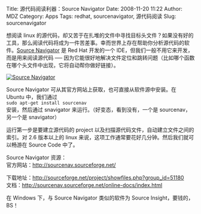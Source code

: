 Title:  源代码阅读利器：Source Navigator
Date: 2008-11-20 11:22
Author: MDZ
Category: Apps
Tags: redhat, sourcenavigator, 源代码阅读
Slug: sourcenavigator

想阅读 linux
的源代码，却又苦于在扎堆的文件中寻找目标头文件？如果没有好的工具，那么阅读代码将成为一件苦差事。幸而世界上存在帮助你分析源代码的软件。[Source
Navigator](http://sourcenav.sourceforge.net/) 是 Red Hat 开发的一个
IDE，但我们一般不用它来开发，而是用来阅读源代码 ──
因为它能很好地解决文件定位和跳转问题（比如哪个函数在哪个头文件中出现，它将自动帮你做好链接）。

[![Source
Navigator](http://i.linuxtoy.org/images/2008/11/sourcenavigator-300x197.png)](http://i.linuxtoy.org/images/2008/11/sourcenavigator.png)

Source Navigator 可从其官方网站上获取，也可直接从软件源中安装。在 Ubuntu
中，我们通过  
`sudo apt-get install sourcenav`  
安装，然后通过 snavigator 来运行。（好变态，看到没有，一个是
sourcenav，另一个是 snavigator）

运行第一步是要建立源代码的 project
以及扫描源代码文件，自动建立文件之间的索引。对 2.6 版本以上的 linux
来说，这项工作通常要花好几分钟。然后我们就可以畅游在 Source Code 中了。

Source Navigator 资源：  
官方网站：<http://sourcenav.sourceforge.net/>  

下载地址：<http://sourceforge.net/project/showfiles.php?group_id=51180>  
文档：<http://sourcenav.sourceforge.net/online-docs/index.html>

在 Windows 下，与 Source Navigator 类似的软件为 Source
Insight，要钱的，BS！
